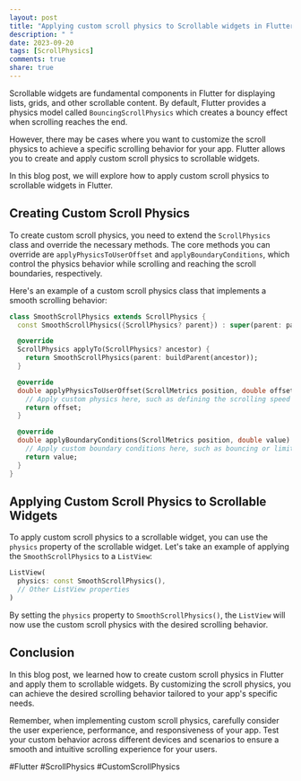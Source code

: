 ```yaml
---
layout: post
title: "Applying custom scroll physics to Scrollable widgets in Flutter"
description: " "
date: 2023-09-20
tags: [ScrollPhysics]
comments: true
share: true
---
```


Scrollable widgets are fundamental components in Flutter for displaying lists, grids, and other scrollable content. By default, Flutter provides a physics model called `BouncingScrollPhysics` which creates a bouncy effect when scrolling reaches the end.

However, there may be cases where you want to customize the scroll physics to achieve a specific scrolling behavior for your app. Flutter allows you to create and apply custom scroll physics to scrollable widgets.

In this blog post, we will explore how to apply custom scroll physics to scrollable widgets in Flutter.

## Creating Custom Scroll Physics

To create custom scroll physics, you need to extend the `ScrollPhysics` class and override the necessary methods. The core methods you can override are `applyPhysicsToUserOffset` and `applyBoundaryConditions`, which control the physics behavior while scrolling and reaching the scroll boundaries, respectively.

Here's an example of a custom scroll physics class that implements a smooth scrolling behavior:

```dart
class SmoothScrollPhysics extends ScrollPhysics {
  const SmoothScrollPhysics({ScrollPhysics? parent}) : super(parent: parent);

  @override
  ScrollPhysics applyTo(ScrollPhysics? ancestor) {
    return SmoothScrollPhysics(parent: buildParent(ancestor));
  }

  @override
  double applyPhysicsToUserOffset(ScrollMetrics position, double offset) {
    // Apply custom physics here, such as defining the scrolling speed or damping effect
    return offset;
  }

  @override
  double applyBoundaryConditions(ScrollMetrics position, double value) {
    // Apply custom boundary conditions here, such as bouncing or limiting scroll range
    return value;
  }
}
```

## Applying Custom Scroll Physics to Scrollable Widgets

To apply custom scroll physics to a scrollable widget, you can use the `physics` property of the scrollable widget. Let's take an example of applying the `SmoothScrollPhysics` to a `ListView`:

```dart
ListView(
  physics: const SmoothScrollPhysics(),
  // Other ListView properties
)
```

By setting the `physics` property to `SmoothScrollPhysics()`, the `ListView` will now use the custom scroll physics with the desired scrolling behavior.

## Conclusion

In this blog post, we learned how to create custom scroll physics in Flutter and apply them to scrollable widgets. By customizing the scroll physics, you can achieve the desired scrolling behavior tailored to your app's specific needs.

Remember, when implementing custom scroll physics, carefully consider the user experience, performance, and responsiveness of your app. Test your custom behavior across different devices and scenarios to ensure a smooth and intuitive scrolling experience for your users.

#Flutter #ScrollPhysics #CustomScrollPhysics
